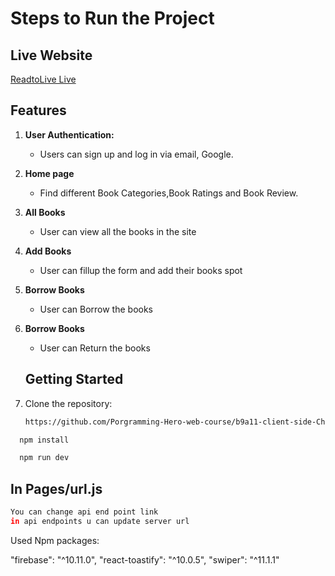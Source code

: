 # Steps to Run the Project

## Live Website

[ReadtoLive Live](https://assignment-11-c1edb.web.app)

## Features

1. **User Authentication:**

   - Users can sign up and log in via email, Google.

2. **Home page**

   - Find different Book Categories,Book Ratings and Book Review.

3. **All Books**

   - User can view all the books in the site

4. **Add Books**

   - User can fillup the form and add their books spot

5. **Borrow Books**

   - User can Borrow the books

6. **Borrow Books**

   - User can Return the books

   ## Getting Started

7. Clone the repository:

   ```bash
   https://github.com/Porgramming-Hero-web-course/b9a11-client-side-Chandrasree49
   ```

```bash
  npm install
```

```bash
  npm run dev
```

## In Pages/url.js

```bash
You can change api end point link
in api endpoints u can update server url
```

Used Npm packages:

"firebase": "^10.11.0",
"react-toastify": "^10.0.5",
"swiper": "^11.1.1"
